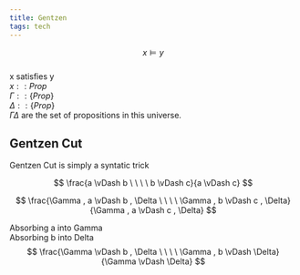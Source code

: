 ```yaml
---
title: Gentzen
tags: tech
---
```


$$x \vDash y$$  
x satisfies y  
$x :: Prop$  
$\Gamma :: \{Prop\}$  
$\Delta :: \{Prop\}$  
$\Gamma \Delta$ are the set of propositions in this universe.


## Gentzen Cut

Gentzen Cut is simply a syntatic trick

$$
\frac{a \vDash b \ \ \ \ b \vDash c}{a \vDash c}
$$

$$
\frac{\Gamma , a \vDash b , \Delta \ \ \ \ \Gamma , b \vDash c , \Delta}{\Gamma , a \vDash  c , \Delta}
$$

Absorbing a into Gamma  
Absorbing b into Delta  
$$
\frac{\Gamma \vDash b , \Delta \ \ \ \ \Gamma , b \vDash \Delta}{\Gamma \vDash  \Delta}
$$

